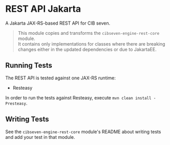 REST API Jakarta
================

A Jakarta JAX-RS-based REST API for CIB seven.

> This module copies and transforms the `cibseven-engine-rest-core` module.  
> It contains only implementations for classes where there are breaking changes either in the updated dependencies or due to JakartaEE.

Running Tests
-------------

The REST API is tested against one JAX-RS runtime:

* Resteasy

In order to run the tests against Resteasy, execute `mvn clean install -Presteasy`.

Writing Tests
-------------

See the `cibseven-engine-rest-core` module's README about writing tests and add your test in that module.

